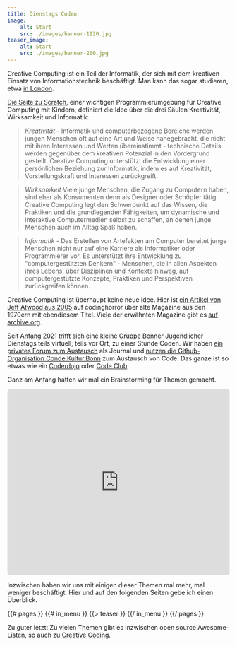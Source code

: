 ```yaml
---
title: Dienstags Coden
image:
    alt: Start
    src: ./images/banner-1920.jpg
teaser_image:
    alt: Start
    src: ./images/banner-200.jpg
---
```

Creative Computing ist ein Teil der Informatik, der sich mit dem kreativen Einsatz von Informationstechnik beschäftigt. Man kann das sogar studieren, etwa [in London](https://www.gold.ac.uk/ug/bsc-creative-computing/).

[Die Seite zu Scratch](https://scratched.gse.harvard.edu/guide/), einer wichtigen Programmierumgebung für Creative Computing mit Kindern, definiert die Idee über die drei Säulen Kreativität, Wirksamkeit und Informatik:

> *Kreativität* - Informatik und computerbezogene Bereiche werden jungen Menschen oft auf eine Art und Weise nahegebracht, die nicht mit ihren Interessen und Werten übereinstimmt - technische Details werden gegenüber dem kreativen Potenzial in den Vordergrund gestellt. Creative Computing unterstützt die Entwicklung einer persönlichen Beziehung zur Informatik, indem es auf Kreativität, Vorstellungskraft und Interessen zurückgreift.

> *Wirksamkeit* Viele junge Menschen, die Zugang zu Computern haben, sind eher als Konsumenten denn als Designer oder Schöpfer tätig. Creative Computing legt den Schwerpunkt auf das Wissen, die Praktiken und die grundlegenden Fähigkeiten, um dynamische und interaktive Computermedien selbst zu schaffen, an denen junge Menschen auch im Alltag Spaß haben.

> *Informatik* - Das Erstellen von Artefakten am Computer bereitet junge Menschen nicht nur auf eine Karriere als Informatiker oder Programmierer vor. Es unterstützt ihre Entwicklung zu "computergestützten Denkern" - Menschen, die in allen Aspekten ihres Lebens, über Disziplinen und Kontexte hinweg, auf computergestützte Konzepte, Praktiken und Perspektiven zurückgreifen können.

Creative Computing ist überhaupt keine neue Idee. Hier ist [ein Artikel von Jeff Atwood aus 2005](https://blog.codinghorror.com/the-best-of-creative-computing/) auf codinghorror über alte Magazine aus den 1970ern mit ebendiesem Titel. Viele der erwähnten Magazine gibt es [auf archive.org](https://archive.org/search.php?query=creator%3A%22Ahl%2C+David+H%22).

Seit Anfang 2021 trifft sich eine kleine Gruppe Bonner Jugendlicher Dienstags teils virtuell, teils vor Ort, zu einer Stunde Coden. Wir haben [ein privates Forum zum Austausch](https://meetup.codekulturbonn.de/groups/2) als Journal und [nutzen die Github-Organisation Conde.Kultur.Bonn](https://github.com/orgs/codekulturbonn/repositories) zum Austausch von Code. Das ganze ist so etwas wie ein [Coderdojo](https://coderdojo.com/de-DE) oder [Code Club](https://international.codeclub.org/). 

Ganz am Anfang hatten wir mal ein Brainstorming für Themen gemacht. 

<div class="kinopio-embed" style="height: 420px; width: 100%;">
  <iframe src="https://kinopio.club/embed/?spaceId=gzl-9pEUShbT-VO4FKwX3&zoom=100" style="height: 100%; width: 100%; border: 0; border-radius: 5px;">
  </iframe>
</div>

Inzwischen haben wir uns mit einigen dieser Themen mal mehr, mal weniger beschäftigt. Hier und auf den folgenden Seiten gebe ich einen Überblick.

<section id="teasers">
{{# pages }}
  {{# in_menu }}
    {{> teaser }}
  {{/ in_menu }}
{{/ pages }}
</section>

Zu guter letzt: Zu vielen Themen gibt es inzwischen open source Awesome-Listen, so auch zu [Creative Coding](https://github.com/terkelg/awesome-creative-coding).